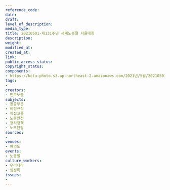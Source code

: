 ```yaml
---
reference_code: 
date: 
draft: 
level_of_description: 
media_type: 
title: 20210501-제131주년 세계노동절 서울대회
description: 
weight: 
modified_at: 
created_at: 
link: 
public_access_status: 
copyright_status: 
components:
- https://kctu-photo.s3.ap-northeast-2.amazonaws.com/2021년/5월/20210501-제131주년+세계노동절+서울대회/_1DX1418.jpg
tags:
- 
creators:
- 민주노총
subjects:
- 공공부문
- 비정규직
- 직접고용
- 노동안전
- 정치정책
- 노조탄압
sources:
- 
venues:
- 여의도
events:
- 노동절
culture_workers:
- 우리나라
- 임정득
issues:
- 
---
```

